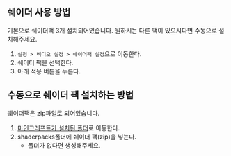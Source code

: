 ## 쉐이더 사용 방법

기본으로 쉐이더팩 3개 설치되어있습니다. 원하시는 다른 팩이 있으시다면 수동으로 설치해주세요.

1. `설정 > 비디오 설정 > 쉐이더팩 설정`으로 이동한다.
2. 쉐이더 팩을 선택한다.
3. 아래 적용 버튼을 누른다.

## 수동으로 쉐이더 팩 설치하는 방법

쉐이더팩은 zip파일로 되어있습니다.

1. [마인크래프트가 설치된 폴더](#마인크래프트-설치-경로)로 이동한다.
2. shaderpacks폴더에 쉐이더 팩(zip)을 넣는다.
    - 폴더가 없다면 생성해주세요.
